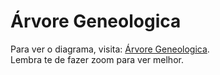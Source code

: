 # Árvore Geneologica

Para ver o diagrama, visita: [Árvore Geneologica](https://harfie.github.io/ArvoreGeneologica).  
Lembra te de fazer zoom para ver melhor.